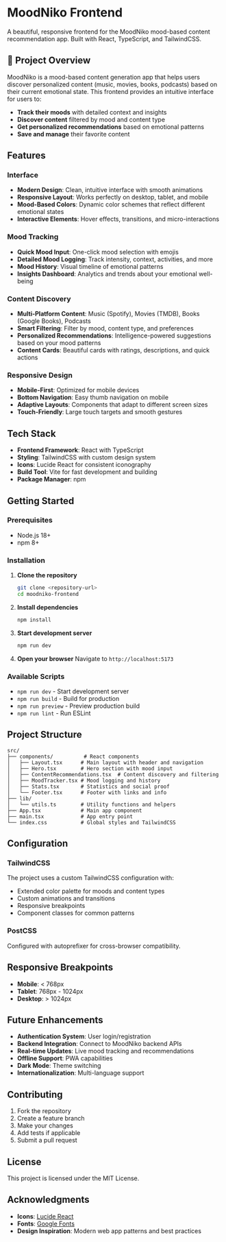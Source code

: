 # MoodNiko Frontend

A beautiful, responsive frontend for the MoodNiko mood-based content recommendation app. Built with React, TypeScript, and TailwindCSS.

## 🎯 Project Overview

MoodNiko is a mood-based content generation app that helps users discover personalized content (music, movies, books, podcasts) based on their current emotional state. This frontend provides an intuitive interface for users to:

- **Track their moods** with detailed context and insights
- **Discover content** filtered by mood and content type
- **Get personalized recommendations** based on emotional patterns
- **Save and manage** their favorite content

##  Features

### Interface
- **Modern Design**: Clean, intuitive interface with smooth animations
- **Responsive Layout**: Works perfectly on desktop, tablet, and mobile
- **Mood-Based Colors**: Dynamic color schemes that reflect different emotional states
- **Interactive Elements**: Hover effects, transitions, and micro-interactions

### Mood Tracking
- **Quick Mood Input**: One-click mood selection with emojis
- **Detailed Mood Logging**: Track intensity, context, activities, and more
- **Mood History**: Visual timeline of emotional patterns
- **Insights Dashboard**: Analytics and trends about your emotional well-being

### Content Discovery
- **Multi-Platform Content**: Music (Spotify), Movies (TMDB), Books (Google Books), Podcasts
- **Smart Filtering**: Filter by mood, content type, and preferences
- **Personalized Recommendations**: Intelligence-powered suggestions based on your mood patterns
- **Content Cards**: Beautiful cards with ratings, descriptions, and quick actions

### Responsive Design
- **Mobile-First**: Optimized for mobile devices
- **Bottom Navigation**: Easy thumb navigation on mobile
- **Adaptive Layouts**: Components that adapt to different screen sizes
- **Touch-Friendly**: Large touch targets and smooth gestures

## Tech Stack

- **Frontend Framework**: React with TypeScript
- **Styling**: TailwindCSS with custom design system
- **Icons**: Lucide React for consistent iconography
- **Build Tool**: Vite for fast development and building
- **Package Manager**: npm

## Getting Started

### Prerequisites
- Node.js 18+ 
- npm 8+

### Installation

1. **Clone the repository**
   ```bash
   git clone <repository-url>
   cd moodniko-frontend
   ```

2. **Install dependencies**
   ```bash
   npm install
   ```

3. **Start development server**
   ```bash
   npm run dev
   ```

4. **Open your browser**
   Navigate to `http://localhost:5173`

### Available Scripts

- `npm run dev` - Start development server
- `npm run build` - Build for production
- `npm run preview` - Preview production build
- `npm run lint` - Run ESLint

## Project Structure

```
src/
├── components/          # React components
│   ├── Layout.tsx      # Main layout with header and navigation
│   ├── Hero.tsx        # Hero section with mood input
│   ├── ContentRecommendations.tsx  # Content discovery and filtering
│   ├── MoodTracker.tsx # Mood logging and history
│   ├── Stats.tsx       # Statistics and social proof
│   └── Footer.tsx      # Footer with links and info
├── lib/
│   └── utils.ts        # Utility functions and helpers
├── App.tsx             # Main app component
├── main.tsx            # App entry point
└── index.css           # Global styles and TailwindCSS
```


## Configuration

### TailwindCSS
The project uses a custom TailwindCSS configuration with:
- Extended color palette for moods and content types
- Custom animations and transitions
- Responsive breakpoints
- Component classes for common patterns

### PostCSS
Configured with autoprefixer for cross-browser compatibility.

## Responsive Breakpoints

- **Mobile**: < 768px
- **Tablet**: 768px - 1024px  
- **Desktop**: > 1024px

## Future Enhancements

- **Authentication System**: User login/registration
- **Backend Integration**: Connect to MoodNiko backend APIs
- **Real-time Updates**: Live mood tracking and recommendations
- **Offline Support**: PWA capabilities
- **Dark Mode**: Theme switching
- **Internationalization**: Multi-language support

## Contributing

1. Fork the repository
2. Create a feature branch
3. Make your changes
4. Add tests if applicable
5. Submit a pull request

## License

This project is licensed under the MIT License.

## Acknowledgments

- **Icons**: [Lucide React](https://lucide.dev/)
- **Fonts**: [Google Fonts](https://fonts.google.com/)
- **Design Inspiration**: Modern web app patterns and best practices